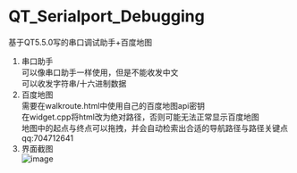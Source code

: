# QT_Serialport_Debugging
基于QT5.5.0写的串口调试助手+百度地图<br>
1. 串口助手<br>
可以像串口助手一样使用，但是不能收发中文<br>
可以收发字符串/十六进制数据<br>
2. 百度地图<br>
需要在walkroute.html中使用自己的百度地图api密钥<br>
在widget.cpp将html改为绝对路径，否则可能无法正常显示百度地图<br>
地图中的起点与终点可以拖拽，并会自动检索出合适的导航路径与路径关键点<br>
qq:704712641<br>
3. 界面截图<br>
![image](https://github.com/MarkoXyz/QT_Serialport_Debugging/blob/master/image.png)
